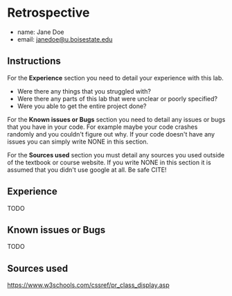 # Retrospective

- name: Jane Doe
- email: janedoe@u.boisestate.edu

## Instructions

For the **Experience** section you need to detail your experience with this lab. 

- Were there any things that you struggled with? 
- Were there any parts of this lab that were unclear or poorly specified? 
- Were you able to get the entire project done?

For the **Known issues or Bugs** section you need to detail any issues or bugs that you have in your
code. For example maybe your code crashes randomly and you couldn't figure out why. If your code
doesn't have any issues you can simply write NONE in this section.

For the **Sources used** section you must detail any sources you used outside of the textbook or
course website. If you write NONE in this section it is assumed that you didn't use google at all.
Be safe CITE!

## Experience

TODO

## Known issues or Bugs

TODO

## Sources used

https://www.w3schools.com/cssref/pr_class_display.asp
